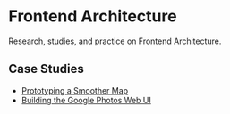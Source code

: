 # Frontend Architecture

Research, studies, and practice on Frontend Architecture.

## Case Studies

- [Prototyping a Smoother Map](https://medium.com/google-design/google-maps-cb0326d165f5)
- [Building the Google Photos Web UI](https://medium.com/google-design/google-photos-45b714dfbed1)
